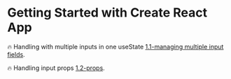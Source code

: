 # Getting Started with Create React App

🔥 Handling with multiple inputs in one useState [1.1-managing multiple input fields](https://github.com/bappasahabapi/raect-manage-forms/tree/1.1-managing-multiple-input-fields).

🔥 Handling input props [1.2-props](https://github.com/bappasahabapi/raect-manage-forms/tree/1.2-props).
